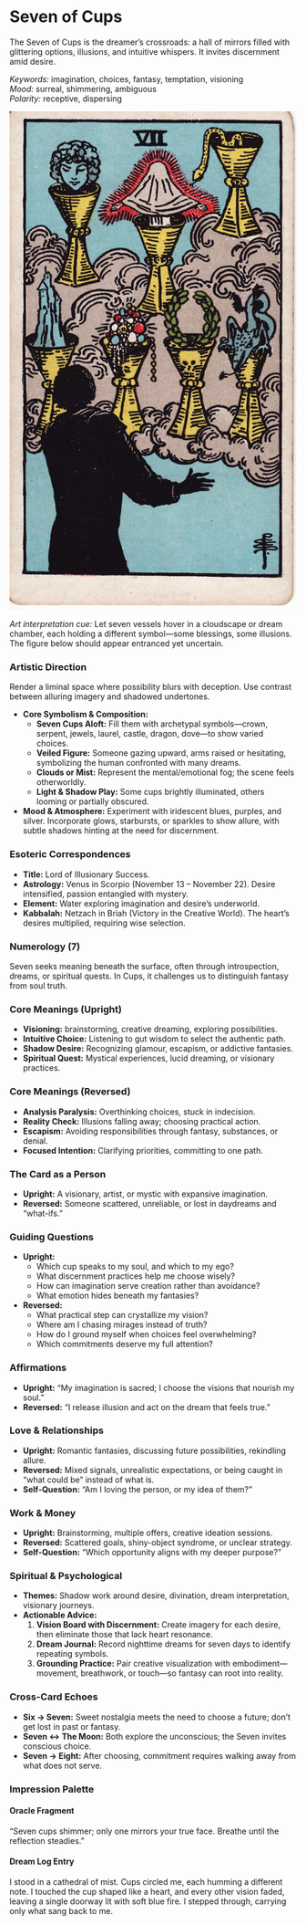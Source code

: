 # Seven of Cups

The Seven of Cups is the dreamer’s crossroads: a hall of mirrors filled with glittering options, illusions, and intuitive whispers. It invites discernment amid desire.

*Keywords:* imagination, choices, fantasy, temptation, visioning  
*Mood:* surreal, shimmering, ambiguous  
*Polarity:* receptive, dispersing

![Seven of Cups](cups_07.jpg)

*Art interpretation cue:* Let seven vessels hover in a cloudscape or dream chamber, each holding a different symbol—some blessings, some illusions. The figure below should appear entranced yet uncertain.

### Artistic Direction

Render a liminal space where possibility blurs with deception. Use contrast between alluring imagery and shadowed undertones.

*   **Core Symbolism & Composition:**
    *   **Seven Cups Aloft:** Fill them with archetypal symbols—crown, serpent, jewels, laurel, castle, dragon, dove—to show varied choices.
    *   **Veiled Figure:** Someone gazing upward, arms raised or hesitating, symbolizing the human confronted with many dreams.
    *   **Clouds or Mist:** Represent the mental/emotional fog; the scene feels otherworldly.
    *   **Light & Shadow Play:** Some cups brightly illuminated, others looming or partially obscured.
*   **Mood & Atmosphere:**
    Experiment with iridescent blues, purples, and silver. Incorporate glows, starbursts, or sparkles to show allure, with subtle shadows hinting at the need for discernment.

### Esoteric Correspondences

*   **Title:** Lord of Illusionary Success.
*   **Astrology:** Venus in Scorpio (November 13 – November 22). Desire intensified, passion entangled with mystery.
*   **Element:** Water exploring imagination and desire’s underworld.
*   **Kabbalah:** Netzach in Briah (Victory in the Creative World). The heart’s desires multiplied, requiring wise selection.

### Numerology (7)

Seven seeks meaning beneath the surface, often through introspection, dreams, or spiritual quests. In Cups, it challenges us to distinguish fantasy from soul truth.

### Core Meanings (Upright)

*   **Visioning:** brainstorming, creative dreaming, exploring possibilities.
*   **Intuitive Choice:** Listening to gut wisdom to select the authentic path.
*   **Shadow Desire:** Recognizing glamour, escapism, or addictive fantasies.
*   **Spiritual Quest:** Mystical experiences, lucid dreaming, or visionary practices.

### Core Meanings (Reversed)

*   **Analysis Paralysis:** Overthinking choices, stuck in indecision.
*   **Reality Check:** Illusions falling away; choosing practical action.
*   **Escapism:** Avoiding responsibilities through fantasy, substances, or denial.
*   **Focused Intention:** Clarifying priorities, committing to one path.

### The Card as a Person

*   **Upright:** A visionary, artist, or mystic with expansive imagination.
*   **Reversed:** Someone scattered, unreliable, or lost in daydreams and “what-ifs.”

### Guiding Questions

*   **Upright:**
    *   Which cup speaks to my soul, and which to my ego?
    *   What discernment practices help me choose wisely?
    *   How can imagination serve creation rather than avoidance?
    *   What emotion hides beneath my fantasies?
*   **Reversed:**
    *   What practical step can crystallize my vision?
    *   Where am I chasing mirages instead of truth?
    *   How do I ground myself when choices feel overwhelming?
    *   Which commitments deserve my full attention?

### Affirmations

*   **Upright:** “My imagination is sacred; I choose the visions that nourish my soul.”
*   **Reversed:** “I release illusion and act on the dream that feels true.”

### Love & Relationships

*   **Upright:** Romantic fantasies, discussing future possibilities, rekindling allure.
*   **Reversed:** Mixed signals, unrealistic expectations, or being caught in “what could be” instead of what is.
*   **Self-Question:** “Am I loving the person, or my idea of them?”

### Work & Money

*   **Upright:** Brainstorming, multiple offers, creative ideation sessions.
*   **Reversed:** Scattered goals, shiny-object syndrome, or unclear strategy.
*   **Self-Question:** “Which opportunity aligns with my deeper purpose?”

### Spiritual & Psychological

*   **Themes:** Shadow work around desire, divination, dream interpretation, visionary journeys.
*   **Actionable Advice:**
    1.  **Vision Board with Discernment:** Create imagery for each desire, then eliminate those that lack heart resonance.
    2.  **Dream Journal:** Record nighttime dreams for seven days to identify repeating symbols.
    3.  **Grounding Practice:** Pair creative visualization with embodiment—movement, breathwork, or touch—so fantasy can root into reality.

### Cross-Card Echoes

*   **Six → Seven:** Sweet nostalgia meets the need to choose a future; don’t get lost in past or fantasy.
*   **Seven ↔ The Moon:** Both explore the unconscious; the Seven invites conscious choice.
*   **Seven → Eight:** After choosing, commitment requires walking away from what does not serve.

### Impression Palette

#### Oracle Fragment

“Seven cups shimmer; only one mirrors your true face. Breathe until the reflection steadies.”

#### Dream Log Entry

I stood in a cathedral of mist. Cups circled me, each humming a different note. I touched the cup shaped like a heart, and every other vision faded, leaving a single doorway lit with soft blue fire. I stepped through, carrying only what sang back to me.

